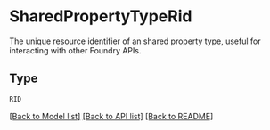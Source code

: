 # SharedPropertyTypeRid

The unique resource identifier of an shared property type, useful for interacting with other Foundry APIs.


## Type
```python
RID
```


[[Back to Model list]](../../README.md#models-v1-link) [[Back to API list]](../../README.md#documentation-for-api-endpoints) [[Back to README]](../../README.md)
